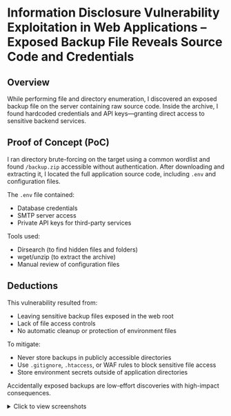 # Information Disclosure Vulnerability Exploitation in Web Applications – Exposed Backup File Reveals Source Code and Credentials

## Overview  
While performing file and directory enumeration, I discovered an exposed backup file on the server containing raw source code. Inside the archive, I found hardcoded credentials and API keys—granting direct access to sensitive backend services.

## Proof of Concept (PoC)  
I ran directory brute-forcing on the target using a common wordlist and found `/backup.zip` accessible without authentication. After downloading and extracting it, I located the full application source code, including `.env` and configuration files.  

The `.env` file contained:
- Database credentials  
- SMTP server access  
- Private API keys for third-party services

Tools used:
- Dirsearch (to find hidden files and folders)
- wget/unzip (to extract the archive)
- Manual review of configuration files

## Deductions  
This vulnerability resulted from:
- Leaving sensitive backup files exposed in the web root
- Lack of file access controls
- No automatic cleanup or protection of environment files

To mitigate:
- Never store backups in publicly accessible directories
- Use `.gitignore`, `.htaccess`, or WAF rules to block sensitive file access
- Store environment secrets outside of application directories

Accidentally exposed backups are low-effort discoveries with high-impact consequences.


<details>
<summary>Click to view screenshots</summary>

**Screenshot 1: Error page revealing internal path**  
![Screenshot 1](<https://i.imgur.com/QJCjrnB.jpg>)

**Screenshot 2: Debug info exposed in response headers**  
![Screenshot 2](<https://i.imgur.com/zkfKLOt.jpg>)

**Screenshot 3: Sensitive email addresses leaked**  
![Screenshot 3](<https://i.imgur.com/S2cGjWq.jpg>)

</details>




